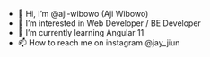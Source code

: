 - 👋 Hi, I’m @aji-wibowo (Aji Wibowo)
- 👀 I’m interested in Web Developer / BE Developer
- 🌱 I’m currently learning Angular 11
- 📫 How to reach me on instagram @jay_jiun

<!---
aji-wibowo/aji-wibowo is a ✨ special ✨ repository because its `README.md` (this file) appears on your GitHub profile.
You can click the Preview link to take a look at your changes.
--->
